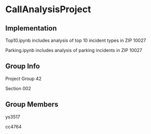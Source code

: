 # CallAnalysisProject
## Implementation
Top10.ipynb includes analysis of top 10 incident types in ZIP 10027

Parking.ipynb includes analysis of parking incidents in ZIP 10027

## Group Info
Project Group 42

Section 002

## Group Members
ys3517

cc4764